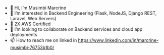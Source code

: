 - 👋 Hi, I’m Musimbi Marcrine
- 👀 I’m interested in Backend Engineering (Flask, NodeJS, Django REST, Laravel, Web Servers)
- 🌱 2X AWS Certified
- 💞️ I’m looking to collaborate on Backend services and cloud app deployments
- 📫 How to reach me on linked in https://www.linkedin.com/in/marcrine-musimbi-76753b1b0/

<!---
marcrine-geek/marcrine-geek is a ✨ special ✨ repository because its `README.md` (this file) appears on your GitHub profile.
You can click the Preview link to take a look at your changes.
--->
